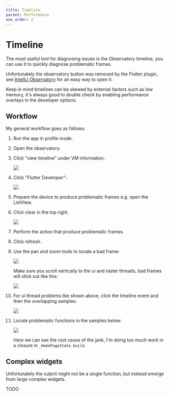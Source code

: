```yaml
---
title: Timeline
parent: Performance
nav_order: 2
---
```


# Timeline

The most useful tool for diagnosing issues is the Observatory timeline, you can use it to quickly diagnose problematic
frames.

Unfortunately the observatory button was removed by the Flutter plugin, see
[IntelliJ Observatory](/docs/faq/intellij-observatory) for an easy way to open it.

Keep in mind timelines can be skewed by external factors such as low memory, it's always good to double check by
enabling performance overlays in the developer options.

## Workflow

My general workflow goes as follows:

1.  Run the app in profile mode.
2.  Open the observatory.
3.  Click "view timeline" under VM information.
   
    ![](https://i.tst.sh/06Hvq.png)
4.  Click "Flutter Developer":

    ![](https://i.tst.sh/2rRlw.png)
5.  Prepare the device to produce problematic frames e.g. open the ListView.
6.  Click clear in the top right.

    ![](https://i.tst.sh/8K9Qj.png)
7.  Perform the action that produce problematic frames.
8.  Click refresh.
9.  Use the pan and zoom tools to locate a bad frame:
   
    ![](https://i.tst.sh/6irRQ.png)
   
    Make sure you scroll vertically to the ui and raster threads, bad frames will stick out like this:
   
    ![](https://i.tst.sh/m3oj7.png)
10. For ui thread problems like shown above, click the timeline event and then the overlapping samples:
    
    ![](https://i.tst.sh/dBZ5S.png)
11. Locate problematic functions in the samples below:
    
    ![](https://i.tst.sh/WYvPe.png)
    
    Here we can see the root cause of the jank, I'm doing too much work in a closure in `_HomePageState.build`.

## Complex widgets

Unfortunately the culprit might not be a single function, but instead emerge from large complex widgets.

TODO
